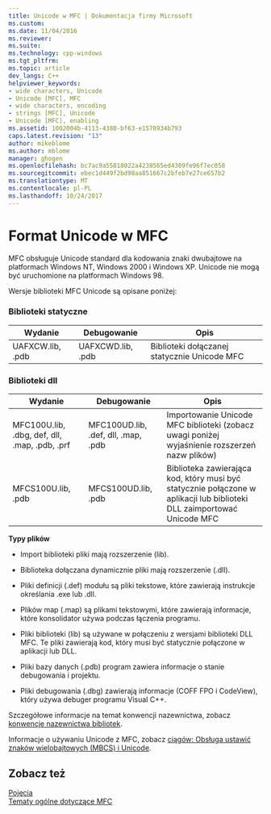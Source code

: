```yaml
---
title: Unicode w MFC | Dokumentacja firmy Microsoft
ms.custom: 
ms.date: 11/04/2016
ms.reviewer: 
ms.suite: 
ms.technology: cpp-windows
ms.tgt_pltfrm: 
ms.topic: article
dev_langs: C++
helpviewer_keywords:
- wide characters, Unicode
- Unicode [MFC], MFC
- wide characters, encoding
- strings [MFC], Unicode
- Unicode [MFC], enabling
ms.assetid: 1002004b-4113-4380-bf63-e1570934b793
caps.latest.revision: "13"
author: mikeblome
ms.author: mblome
manager: ghogen
ms.openlocfilehash: bc7ac9a55818022a4238565ed4309fe96f7ec058
ms.sourcegitcommit: ebec1d449f2bd98aa851667c2bfeb7e27ce657b2
ms.translationtype: MT
ms.contentlocale: pl-PL
ms.lasthandoff: 10/24/2017
---
```

# <a name="unicode-in-mfc"></a>Format Unicode w MFC
MFC obsługuje Unicode standard dla kodowania znaki dwubajtowe na platformach Windows NT, Windows 2000 i Windows XP. Unicode nie mogą być uruchomione na platformach Windows 98.  
  
 Wersje biblioteki MFC Unicode są opisane poniżej:  
  
### <a name="static-link-libraries"></a>Biblioteki statyczne  
  
|Wydanie|Debugowanie|Opis|  
|-------------|-----------|-----------------|  
|UAFXCW.lib, .pdb|UAFXCWD.lib, .pdb|Biblioteki dołączanej statycznie Unicode MFC|  
  
### <a name="dynamic-link-libraries"></a>Biblioteki dll  
  
|Wydanie|Debugowanie|Opis|  
|-------------|-----------|-----------------|  
|MFC100U.lib, .dbg, def, dll, .map, .pdb, .prf|MFC100UD.lib, .def, dll, .map, .pdb|Importowanie Unicode MFC biblioteki (zobacz uwagi poniżej wyjaśnienie rozszerzeń nazw plików)|  
|MFCS100U.lib, .pdb|MFCS100UD.lib, .pdb|Biblioteka zawierająca kod, który musi być statycznie połączone w aplikacji lub biblioteki DLL zaimportować Unicode MFC|  
  
 **Typy plików**  
  
-   Import biblioteki pliki mają rozszerzenie (lib).  
  
-   Biblioteka dołączana dynamicznie pliki mają rozszerzenie (.dll).  
  
-   Pliki definicji (.def) modułu są pliki tekstowe, które zawierają instrukcje określania .exe lub .dll.  
  
-   Plików map (.map) są plikami tekstowymi, które zawierają informacje, które konsolidator używa podczas łączenia programu.  
  
-   Pliki biblioteki (lib) są używane w połączeniu z wersjami biblioteki DLL MFC. Te pliki zawierają kod, który musi być statycznie połączone w aplikacji lub DLL.  
  
-   Pliki bazy danych (.pdb) program zawiera informacje o stanie debugowania i projektu.  
  
-   Pliki debugowania (.dbg) zawierają informacje (COFF FPO i CodeView), który używa debuger programu Visual C++.  
  
 Szczegółowe informacje na temat konwencji nazewnictwa, zobacz [konwencje nazewnictwa bibliotek](../mfc/library-naming-conventions.md).  
  
 Informacje o używaniu Unicode z MFC, zobacz [ciągów: Obsługa ustawić znaków wielobajtowych (MBCS) i Unicode](../atl-mfc-shared/unicode-and-multibyte-character-set-mbcs-support.md).  
  
## <a name="see-also"></a>Zobacz też  
 [Pojęcia](../mfc/mfc-concepts.md)   
 [Tematy ogólne dotyczące MFC](../mfc/general-mfc-topics.md)

